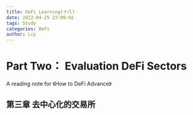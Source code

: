 ```yaml
---
title: DeFi Learning(十八)
date: 2022-04-25 23:09:02
tags: Study
categories: DeFi
author: Lcy
---
```


# Part Two： Evaluation DeFi Sectors

A reading note for 《How to DeFi Advance》

## 第三章 去中心化的交易所

